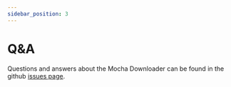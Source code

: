 ```yaml
---
sidebar_position: 3
---
```


# Q&A

Questions and answers about the Mocha Downloader can be found in the github [issues page](https://github.com/Mocha-Downloader/mocha-downloader/labels/question).
